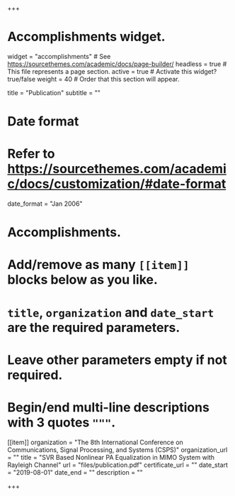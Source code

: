 +++
# Accomplishments widget.
widget = "accomplishments"  # See https://sourcethemes.com/academic/docs/page-builder/
headless = true  # This file represents a page section.
active = true  # Activate this widget? true/false
weight = 40  # Order that this section will appear.

title = "Publication"
subtitle = ""

# Date format
#   Refer to https://sourcethemes.com/academic/docs/customization/#date-format
date_format = "Jan 2006"

# Accomplishments.
#   Add/remove as many `[[item]]` blocks below as you like.
#   `title`, `organization` and `date_start` are the required parameters.
#   Leave other parameters empty if not required.
#   Begin/end multi-line descriptions with 3 quotes `"""`.
  
[[item]]
  organization = "The 8th International Conference on Communications, Signal Processing, and Systems (CSPS)"
  organization_url = ""
  title = "SVR Based Nonlinear PA Equalization in MIMO System with Rayleigh Channel"
  url = "files/publication.pdf"
  certificate_url = ""
  date_start = "2019-08-01"
  date_end = ""
  description = ""
  

+++
